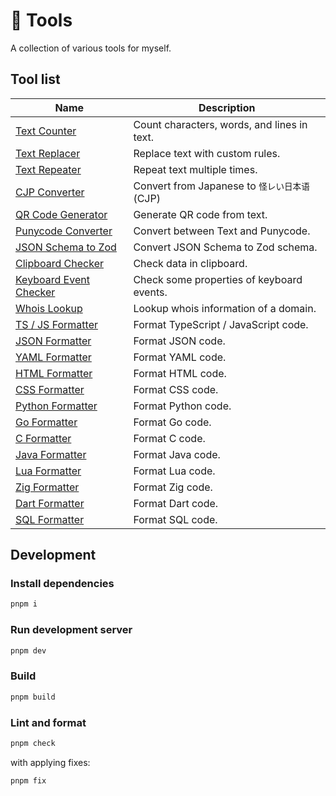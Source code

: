 # 🧶 Tools

A collection of various tools for myself.

## Tool list

| Name                                                                  | Description                                   |
| --------------------------------------------------------------------- | --------------------------------------------- |
| [Text Counter](https://tools.keito.dev/text/counte)                   | Count characters, words, and lines in text.   |
| [Text Replacer](https://tools.keito.dev/text/replace)                 | Replace text with custom rules.               |
| [Text Repeater](https://tools.keito.dev/text/repeat)                  | Repeat text multiple times.                   |
| [CJP Converter](https://tools.keito.dev/convert/cjp)                  | Convert from Japanese to `怪レい日本语` (CJP) |
| [QR Code Generator](https://tools.keito.dev/convert/qrcode)           | Generate QR code from text.                   |
| [Punycode Converter](https://tools.keito.dev/convert/punycode)        | Convert between Text and Punycode.            |
| [JSON Schema to Zod](https://tools.keito.dev/convert/jsonSchemaToZod) | Convert JSON Schema to Zod schema.            |
| [Clipboard Checker](https://tools.keito.dev/web/clipboard)            | Check data in clipboard.                      |
| [Keyboard Event Checker](https://tools.keito.dev/web/keyboard)        | Check some properties of keyboard events.     |
| [Whois Lookup](https://tools.keito.dev/web/whois)                     | Lookup whois information of a domain.         |
| [TS / JS Formatter](https://tools.keito.dev/formatter/typescript)     | Format TypeScript / JavaScript code.          |
| [JSON Formatter](https://tools.keito.dev/formatter/json)              | Format JSON code.                             |
| [YAML Formatter](https://tools.keito.dev/formatter/yaml)              | Format YAML code.                             |
| [HTML Formatter](https://tools.keito.dev/formatter/html)              | Format HTML code.                             |
| [CSS Formatter](https://tools.keito.dev/formatter/css)                | Format CSS code.                              |
| [Python Formatter](https://tools.keito.dev/formatter/python)          | Format Python code.                           |
| [Go Formatter](https://tools.keito.dev/formatter/go)                  | Format Go code.                               |
| [C Formatter](https://tools.keito.dev/formatter/c)                    | Format C code.                                |
| [Java Formatter](https://tools.keito.dev/formatter/java)              | Format Java code.                             |
| [Lua Formatter](https://tools.keito.dev/formatter/lua)                | Format Lua code.                              |
| [Zig Formatter](https://tools.keito.dev/formatter/zig)                | Format Zig code.                              |
| [Dart Formatter](https://tools.keito.dev/formatter/dart)              | Format Dart code.                             |
| [SQL Formatter](https://tools.keito.dev/formatter/sql)                | Format SQL code.                              |

## Development

### Install dependencies

```sh
pnpm i
```

### Run development server

```sh
pnpm dev
```

### Build

```sh
pnpm build
```

### Lint and format

```sh
pnpm check
```

with applying fixes:

```sh
pnpm fix
```
